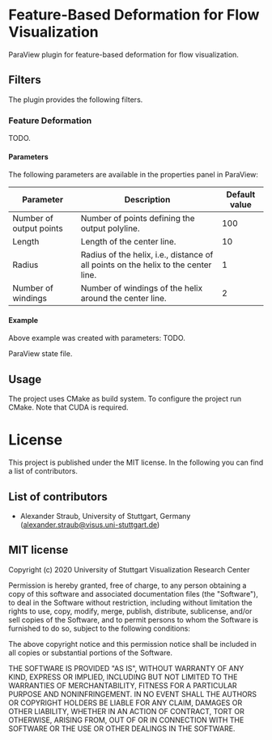 # Feature-Based Deformation for Flow Visualization

ParaView plugin for feature-based deformation for flow visualization.

## Filters

The plugin provides the following filters.

### Feature Deformation

TODO.

#### Parameters

The following parameters are available in the properties panel in ParaView:

| Parameter                 | Description                                                                           | Default value |
|---------------------------|---------------------------------------------------------------------------------------|---------------|
| Number of output points   | Number of points defining the output polyline.                                        | 100           |
| Length                    | Length of the center line.                                                            | 10            |
| Radius                    | Radius of the helix, i.e., distance of all points on the helix to the center line.    | 1             |
| Number of windings        | Number of windings of the helix around the center line.                               | 2             |

#### Example

Above example was created with parameters:
TODO.

ParaView state file.

## Usage

The project uses CMake as build system. To configure the project run CMake. Note that CUDA is required.

# License

This project is published under the MIT license. In the following you can find a list of contributors.

## List of contributors

- Alexander Straub, University of Stuttgart, Germany  
  (alexander.straub@visus.uni-stuttgart.de)

## MIT license

Copyright (c) 2020 University of Stuttgart Visualization Research Center

Permission is hereby granted, free of charge, to any person obtaining a copy
of this software and associated documentation files (the "Software"), to deal
in the Software without restriction, including without limitation the rights
to use, copy, modify, merge, publish, distribute, sublicense, and/or sell
copies of the Software, and to permit persons to whom the Software is
furnished to do so, subject to the following conditions:

The above copyright notice and this permission notice shall be included in all
copies or substantial portions of the Software.

THE SOFTWARE IS PROVIDED "AS IS", WITHOUT WARRANTY OF ANY KIND, EXPRESS OR
IMPLIED, INCLUDING BUT NOT LIMITED TO THE WARRANTIES OF MERCHANTABILITY,
FITNESS FOR A PARTICULAR PURPOSE AND NONINFRINGEMENT. IN NO EVENT SHALL THE
AUTHORS OR COPYRIGHT HOLDERS BE LIABLE FOR ANY CLAIM, DAMAGES OR OTHER
LIABILITY, WHETHER IN AN ACTION OF CONTRACT, TORT OR OTHERWISE, ARISING FROM,
OUT OF OR IN CONNECTION WITH THE SOFTWARE OR THE USE OR OTHER DEALINGS IN THE
SOFTWARE.
